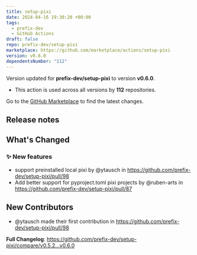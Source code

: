 ```yaml
---
title: setup-pixi
date: 2024-04-16 19:30:20 +00:00
tags:
  - prefix-dev
  - GitHub Actions
draft: false
repo: prefix-dev/setup-pixi
marketplace: https://github.com/marketplace/actions/setup-pixi
version: v0.6.0
dependentsNumber: "112"
---
```



Version updated for **prefix-dev/setup-pixi** to version **v0.6.0**.
- This action is used across all versions by **112** repositories.

Go to the [GitHub Marketplace](https://github.com/marketplace/actions/setup-pixi) to find the latest changes.

## Release notes

<!-- Release notes generated using configuration in .github/release.yml at v0.6.0 -->

## What's Changed
### ✨ New features
* support preinstalled local pixi by @ytausch in https://github.com/prefix-dev/setup-pixi/pull/98
* Add better support for pyproject.toml pixi projects by @ruben-arts in https://github.com/prefix-dev/setup-pixi/pull/87

## New Contributors
* @ytausch made their first contribution in https://github.com/prefix-dev/setup-pixi/pull/98

**Full Changelog**: https://github.com/prefix-dev/setup-pixi/compare/v0.5.2...v0.6.0
